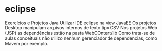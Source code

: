 # eclipse
Exercícios e Projetos Java
Utilizar IDE eclipse na view JavaEE
Os projetos Desktop manipulam arquivos internos de texto tipo CSV
Nos projetos Web (JSP) as dependências estão na pasta WebCOntent/lib
Como trata-se de aulas conceituais não utilizo nenhum gerenciador de dependencias, como Mavem por exemplo.
